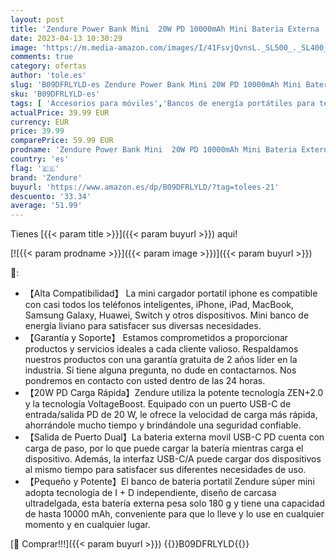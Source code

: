 ```yaml
---
layout: post
title: 'Zendure Power Bank Mini  20W PD 10000mAh Mini Bateria Externa  Carga Rápida  Cargador Portátil Verdadero  Compatible con iPhone  AirPods Pro  Samsung'
date: 2023-04-13 10:30:29
image: 'https://m.media-amazon.com/images/I/41FsvjQvnsL._SL500_._SL400_.jpg'
comments: true
category: ofertas
author: 'tole.es'
slug: 'B09DFRLYLD-es Zendure Power Bank Mini 20W PD 10000mAh Mini Bateria...'
sku: 'B09DFRLYLD-es'
tags: [ 'Accesorios para móviles','Bancos de energía portátiles para teléfonos móviles','Cargadores para móviles','Comunicación móvil y accesorios','Electrónica','iphone','zendure','🇪🇸', ]
actualPrice: 39.99 EUR
currency: EUR
price: 39.99
comparePrice: 59.99 EUR
prodname: 'Zendure Power Bank Mini  20W PD 10000mAh Mini Bateria Externa  Carga Rápida  Cargador Portátil Verdadero  Compatible con iPhone  AirPods Pro  Samsung'
country: 'es'
flag: '🇪🇸'
brand: 'Zendure'
buyurl: 'https://www.amazon.es/dp/B09DFRLYLD/?tag=tolees-21'
descuento: '33.34'
average: '51.99'
---
```


Tienes [{{< param title >}}]({{< param buyurl >}}) aqui!

[![{{< param prodname >}}]({{< param image >}})]({{< param buyurl >}})

🔎:

- 【Alta Compatibilidad】 La mini cargador portatil iphone es compatible con casi todos los teléfonos inteligentes, iPhone, iPad, MacBook, Samsung Galaxy, Huawei, Switch y otros dispositivos. Mini banco de energía liviano para satisfacer sus diversas necesidades.
- 【Garantía y Soporte】 Estamos comprometidos a proporcionar productos y servicios ideales a cada cliente valioso. Respaldamos nuestros productos con una garantía gratuita de 2 años líder en la industria. Si tiene alguna pregunta, no dude en contactarnos. Nos pondremos en contacto con usted dentro de las 24 horas.
- 【20W PD Carga Rápida】Zendure utiliza la potente tecnología ZEN+2.0 y la tecnología VoltageBoost. Equipado con un puerto USB-C de entrada/salida PD de 20 W, le ofrece la velocidad de carga más rápida, ahorrándole mucho tiempo y brindándole una seguridad confiable.
- 【Salida de Puerto Dual】La bateria externa movil USB-C PD cuenta con carga de paso, por lo que puede cargar la batería mientras carga el dispositivo. Además, la interfaz USB-C/A puede cargar dos dispositivos al mismo tiempo para satisfacer sus diferentes necesidades de uso.
- 【Pequeño y Potente】El banco de bateria portatil Zendure súper mini adopta tecnología de I + D independiente, diseño de carcasa ultradelgada, esta batería externa pesa solo 180 g y tiene una capacidad de hasta 10000 mAh, conveniente para que lo lleve y lo use en cualquier momento y en cualquier lugar.

[🛒 Comprar!!!]({{< param buyurl >}})
{{<world>}}B09DFRLYLD{{</world>}}
